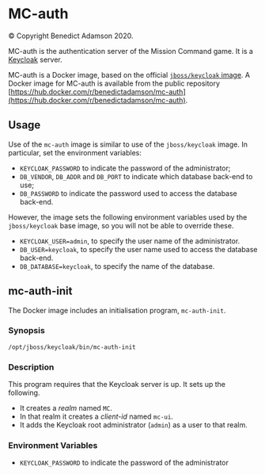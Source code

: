 # MC-auth
© Copyright Benedict Adamson 2020.

MC-auth is the authentication server of the Mission Command game. It is a [Keycloak](https://www.keycloak.org/) server.

MC-auth is a Docker image, based on the official [`jboss/keycloak` image](https://hub.docker.com/r/jboss/keycloak). A Docker image for MC-auth is available from the  public repository
[https://hub.docker.com/r/benedictadamson/mc-auth](https://hub.docker.com/r/benedictadamson/mc-auth).

## Usage
Use of the `mc-auth` image is similar to use of the `jboss/keycloak` image. In particular, set the environment variables:
* `KEYCLOAK_PASSWORD` to indicate the password of the administrator;
* `DB_VENDOR`, `DB_ADDR` and `DB_PORT` to indicate which database back-end to use;
* `DB_PASSWORD` to indicate the password used to access the database back-end.

However, the image sets the following environment variables used by the `jboss/keycloak` base image, so you will not be able to override these.
* `KEYCLOAK_USER=admin`, to specify the user name of the administrator.
* `DB_USER=keycloak`, to specify the user name used to access the database back-end.
* `DB_DATABASE=keycloak`, to specify the name of the database.

## mc-auth-init
The Docker image includes an initialisation program, `mc-auth-init`.

### Synopsis
```
/opt/jboss/keycloak/bin/mc-auth-init
```

### Description
This program requires that the Keycloak server is up. It sets up the following.
* It creates a *realm* named `MC`.
* In that realm it creates a *client-id* named `mc-ui`.
* It adds the Keycloak root administrator (`admin`) as a user to that realm.

### Environment Variables
* `KEYCLOAK_PASSWORD` to indicate the password of the administrator
